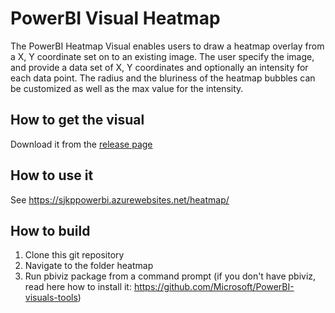 # PowerBI Visual Heatmap
The PowerBI Heatmap Visual enables users to draw a heatmap overlay from a X, Y coordinate set on to an existing image. The user specify the image, and provide a data set of X, Y coordinates and optionally an intensity for each data point. The radius and the bluriness of the heatmap bubbles can be customized as well as the max value for the intensity.

## How to get the visual
Download it from the [release page](https://github.com/sjkp/heatmap/releases)

## How to use it
See https://sjkppowerbi.azurewebsites.net/heatmap/

## How to build
1. Clone this git repository 
2. Navigate to the folder heatmap
3. Run pbiviz package from a command prompt (if you don't have pbiviz, read here how to install it: https://github.com/Microsoft/PowerBI-visuals-tools)
